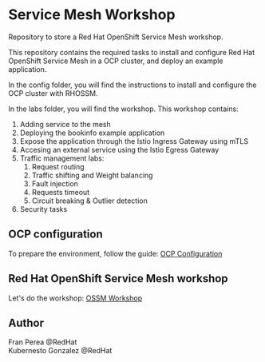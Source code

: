 # Service Mesh Workshop

Repository to store a Red Hat OpenShift Service Mesh workshop.

This repository contains the required tasks to install and configure Red Hat OpenShift Service Mesh in a OCP cluster, and deploy an example application.

In the config folder, you will find the instructions to install and configure the OCP cluster with RHOSSM.

In the labs folder, you will find the workshop. This workshop contains:
1. Adding service to the mesh
2. Deploying the bookinfo example application
3. Expose the application through the Istio Ingress Gateway using mTLS
4. Accesing an external service using the Istio Egress Gateway
5. Traffic management labs:
   1. Request routing
   2. Traffic shifting and Weight balancing
   3. Fault injection
   4. Requests timeout
   5. Circuit breaking & Outlier detection
6. Security tasks

## OCP configuration
To prepare the environment, follow the guide: [OCP Configuration](./config/README.md)

## Red Hat OpenShift Service Mesh workshop
Let's do the workshop: [OSSM Workshop](./labs/README.md)

## Author

Fran Perea @RedHat<br/>
Kubernesto Gonzalez @RedHat